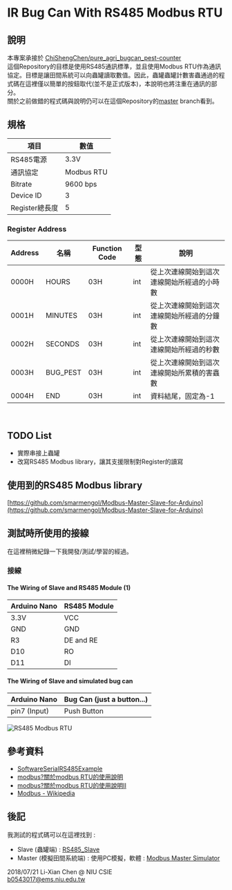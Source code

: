 # IR Bug Can With RS485 Modbus RTU

## 說明
本專案承接於 [ChiShengChen/pure_agri_bugcan_pest-counter](https://github.com/ChiShengChen/pure_agri_bugcan_pest-counter)
<br/>
這個Repository的目標是使用RS485通訊標準，並且使用Modbus RTU作為通訊協定。目標是讓田間系統可以向蟲罐讀取數值。因此，蟲罐蟲罐計數害蟲通過的程式碼在這裡僅以簡單的按鈕取代(並不是正式版本)，本說明也將注重在通訊的部分。<br/>
關於之前做錯的程式碼與說明仍可以在這個Repository的[master](https://github.com/twbrandon7/IR-Bug-Can/tree/master) branch看到。

## 規格
|項目|數值|
|--|--|
|RS485電源|3.3V|
|通訊協定|Modbus RTU|
|Bitrate|9600 bps|
|Device ID|3|
|Register總長度|5|

### Register Address
|Address|名稱|Function Code|型態|說明|
|--|--|--|--|--|
|0000H|HOURS|03H|int|從上次連線開始到這次連線開始所經過的小時數|
|0001H|MINUTES|03H|int|從上次連線開始到這次連線開始所經過的分鐘數|
|0002H|SECONDS|03H|int|從上次連線開始到這次連線開始所經過的秒數|
|0003H|BUG_PEST|03H|int|從上次連線開始到這次連線開始所累積的害蟲數|
|0004H|END|03H|int|資料結尾，固定為-1|

<br/>

## TODO List
- 實際串接上蟲罐
- 改寫RS485 Modbus library，讓其支援限制對Register的讀寫

## 使用到的RS485 Modbus library
[https://github.com/smarmengol/Modbus-Master-Slave-for-Arduino](https://github.com/smarmengol/Modbus-Master-Slave-for-Arduino)

## 測試時所使用的接線
在這裡稍微紀錄一下我開發/測試/學習的經過。
### 接線
#### The Wiring of Slave and RS485 Module (1)
|Arduino Nano|RS485 Module|
|--|--|
|3.3V|VCC|
|GND|GND|
|R3|DE and RE|
|D10|RO|
|D11|DI|
#### The Wiring of Slave and simulated bug can
|Arduino Nano|Bug Can (just a button...)|
|--|--|
|pin7 (Input)|Push Button|


![RS485 Modbus RTU](https://lh3.googleusercontent.com/EZoe38OZlClwqqRVyda3E6jxNoF2i8D_2Ek4QqCO5r9T5XDlKpI9Wd0amvubdxM2S5cJ3SDLCZ_b)


## 參考資料
- [SoftwareSerialRS485Example](https://arduino-info.wikispaces.com/SoftwareSerialRS485Example)
- [modbus?關於modbus RTU的使用說明](http://www.xuan.idv.tw/wordpress/?p=1705)
- [modbus?關於modbus RTU的使用說明II](http://www.xuan.idv.tw/wordpress/?p=2427)
- [Modbus - Wikipedia](https://en.wikipedia.org/wiki/Modbus)

## 後記
我測試的程式碼可以在這裡找到 : 
- Slave (蟲罐端) : [RS485_Slave](https://github.com/twbrandon7/IR-Bug-Can/tree/modbus/RS485_Slave "RS485_Slave")
- Master (模擬田間系統端) : 使用PC模擬，軟體 : [Modbus Master Simulator](http://en.radzio.dxp.pl/modbus-master-simulator/)

2018/07/21 Li-Xian Chen @ NIU CSIE<br/>
b0543017@ems.niu.edu.tw